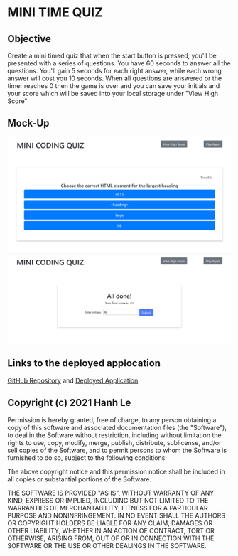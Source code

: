 # MINI TIME QUIZ

## Objective
Create a mini timed quiz that when the start button is pressed, you'll be presented with a series of questions. You have 60 seconds to answer all the questions. You'll gain 5 seconds for each right answer, while each wrong answer will cost you 10 seconds. When all questions are answered or the timer reaches 0 then the game is over and you can save your initials and your score which will be saved into your local storage under "View High Score"

## Mock-Up
![mini timed quiz demo](./asset/screenshot.jpg)
![mini timed quiz demo](./asset/screenshot-2.jpg)

## Links to the deployed applocation
[GitHub Repository](https://github.com/hanhle1989/Web-APIs-Mini-Timed-Quiz)
and [Deployed Application](https://hanhle1989.github.io/Web-APIs-Mini-Timed-Quiz/)

## Copyright (c) 2021 Hanh Le
Permission is hereby granted, free of charge, to any person obtaining a copy of this software and associated documentation files (the "Software"), to deal in the Software without restriction, including without limitation the rights to use, copy, modify, merge, publish, distribute, sublicense, and/or sell copies of the Software, and to permit persons to whom the Software is furnished to do so, subject to the following conditions:

The above copyright notice and this permission notice shall be included in all copies or substantial portions of the Software.

THE SOFTWARE IS PROVIDED "AS IS", WITHOUT WARRANTY OF ANY KIND, EXPRESS OR IMPLIED, INCLUDING BUT NOT LIMITED TO THE WARRANTIES OF MERCHANTABILITY, FITNESS FOR A PARTICULAR PURPOSE AND NONINFRINGEMENT. IN NO EVENT SHALL THE AUTHORS OR COPYRIGHT HOLDERS BE LIABLE FOR ANY CLAIM, DAMAGES OR OTHER LIABILITY, WHETHER IN AN ACTION OF CONTRACT, TORT OR OTHERWISE, ARISING FROM, OUT OF OR IN CONNECTION WITH THE SOFTWARE OR THE USE OR OTHER DEALINGS IN THE SOFTWARE.
